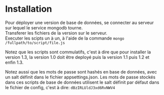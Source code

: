 # Installation

Pour déployer une version de base de données, se connecter au serveur sur lequel le service mongodb tourne.  
Transferer les fichiers de la version sur le serveur.  
Executer les scipts un à un, à l'aide de la commande `mongo /fullpath/to/script/file.js`

Notez que les scripts sont commulatifs, c'est à dire que pour installer la version 1.3, la version 1.0 doit être deployé puis la version 1.1 puis 1.2 et enfin 1.3.

Notez aussi que les mots de passe sont hashés en base de données, avec un salt définit dans le fichier appsettings.json.
Les mots de passe stockés dans ces scripts de base de données utilisent le salt définit par défaut dans le fichier de config, c'est à dire: `dBzIRLUldJ3xd6RvNWV4`